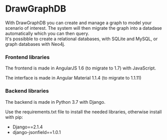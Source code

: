# DrawGraphDB

With DrawGraphDB you can create and manage a graph to 
model your scenario of interest. The system will then 
migrate the graph into a datadase automatically which 
you can then query.  
It's possibble to create a relational databases, with
SQLite and MySQL, or graph databases with Neo4j.

### Frontend libraries
The frontend is made in AngularJS 1.6 (to migrate to 1.7)
with JavaScript.

The interface is made in Angular Material 1.1.4 (to migrate
to 1.1.11)

### Backend libraries
The backend is made in Python 3.7 with Django.

Use the requirements.txt file to install the needed libraries, otherwise install with pip:

* Django==2.1.4
* django-jsonfield==1.0.1


